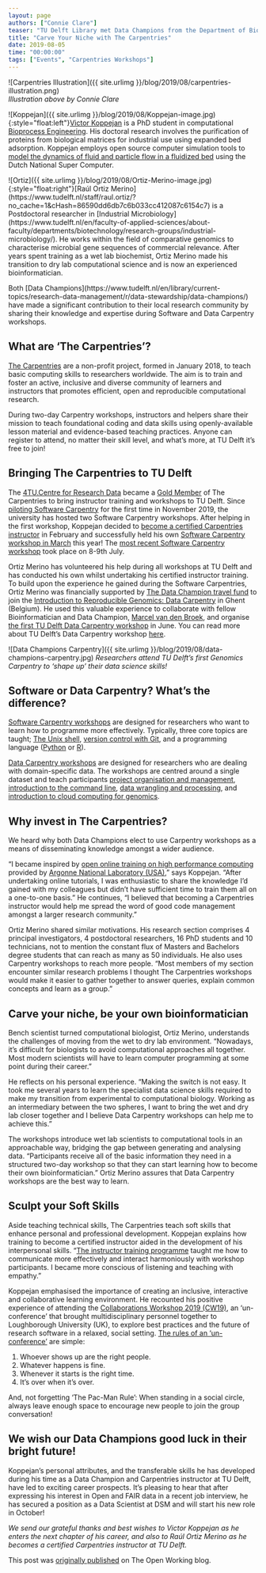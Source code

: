 ```yaml
---
layout: page
authors: ["Connie Clare"] 
teaser: "TU Delft Library met Data Champions from the Department of Biotechnology, Victor Koppejan and Raúl A. Ortiz Merino, to celebrate their Software and Data Carpentry workshop success."
title: "Carve Your Niche with The Carpentries"
date: 2019-08-05 
time: "00:00:00" 
tags: ["Events", "Carpentries Workshops"]
---
```


![Carpentries Illustration]({{ site.urlimg }}/blog/2019/08/carpentries-illustration.png)
<br>_Illustration above by Connie Clare_

![Koppejan]({{ site.urlimg }}/blog/2019/08/Koppejan-image.jpg){:style="float:left"}[Victor Koppejan](https://www.linkedin.com/in/victorkoppejan/?originalSubdomain=nl) is a PhD student in computational [Bioprocess Engineering](https://www.tudelft.nl/en/faculty-of-applied-sciences/about-faculty/departments/biotechnology/research-groups/bioprocess-engineering/). His doctoral research involves the purification of proteins from biological matrices for industrial use using expanded bed adsorption. Koppejan employs open source computer simulation tools to [model the dynamics of fluid and particle flow in a fluidized bed](https://doi.org/10.1002/jctb.5595) using the Dutch National Super Computer. 
<p></p>
![Ortiz]({{ site.urlimg }}/blog/2019/08/Ortiz-Merino-image.jpg){:style="float:right"}[Raúl Ortiz Merino](https://www.tudelft.nl/staff/raul.ortiz/?no_cache=1&cHash=86590dd6db7c6b033cc412087c6154c7) is a Postdoctoral researcher in [Industrial Microbiology](https://www.tudelft.nl/en/faculty-of-applied-sciences/about-faculty/departments/biotechnology/research-groups/industrial-microbiology/). He works within the field of comparative genomics to characterise microbial gene sequences of commercial relevance. After years spent training as a wet lab biochemist, Ortiz Merino made his transition to dry lab computational science and is now an experienced bioinformatician.
<p></p>
Both [Data Champions](https://www.tudelft.nl/en/library/current-topics/research-data-management/r/data-stewardship/data-champions/) have made a significant contribution to their local research community by sharing their knowledge and expertise during Software and Data Carpentry workshops.

## What are ‘The Carpentries’?

[The Carpentries](https://carpentries.org/) are a non-profit project, formed in January 2018, to teach basic computing skills to researchers worldwide. The aim is to train and foster an active, inclusive and diverse community of learners and instructors that promotes efficient, open and reproducible computational research.

During two-day Carpentry workshops, instructors and helpers share their mission to teach foundational coding and data skills using openly-available lesson material and evidence-based teaching practices. Anyone can register to attend, no matter their skill level, and what’s more, at TU Delft it’s free to join!

## Bringing The Carpentries to TU Delft

The [4TU.Centre for Research Data](https://researchdata.4tu.nl/en/) became a [Gold Member](https://carpentries.org/membership/) of The Carpentries to bring instructor training and workshops to TU Delft. Since [piloting Software Carpentry](https://mariekedirk.github.io/2018-11-29-Delft/) for the first time in November 2019, the university has hosted two Software Carpentry workshops. After helping in the first workshop, Koppejan decided to [become a certified Carpentries instructor](https://carpentries.org/become-instructor/) in February and successfully held his own [Software Carpentry workshop in March](https://vwkoppejan.github.io/2019-03-28-Delft/) this year! The [most recent Software Carpentry workshop](https://www.eventbrite.com/e/software-carpentry-workshop-tu-delft-08th9th-of-july-tickets-61377694336) took place on 8-9th July.

Ortiz Merino has volunteered his help during all workshops at TU Delft and has conducted his own whilst undertaking his certified instructor training. To build upon the experience he gained during the Software Carpentries, Ortiz Merino was financially supported by [The Data Champion travel fund](https://www.tudelft.nl/en/library/current-topics/research-data-management/r/data-stewardship/data-champions/data-champions-rewards/) to join the [Introduction to Reproducible Genomics: Data Carpentry](https://training.vib.be/introduction-reproducible-genomics-data-carpentry) in Ghent (Belgium). He used this valuable experience to collaborate with fellow Bioinformatician and Data Champion, [Marcel van den Broek](https://www.tudelft.nl/en/staff/marcel.vandenbroek/), and organise [the first TU Delft Data Carpentry workshop](https://estherplomp.github.io/2019-06-04-Delft/) in June. You can read more about TU Delft’s Data Carpentry workshop [here](https://openworking.wordpress.com/2019/06/07/tu-delfts-first-genomics-data-carpentry/).

![Data Champions Carpentry]({{ site.urlimg }}/blog/2019/08/data-champions-carpentry.jpg)
_Researchers attend TU Delft’s first Genomics Carpentry to ‘shape up’ their data science skills!_

## Software or Data Carpentry? What’s the difference?

[Software Carpentry workshops](https://software-carpentry.org/lessons/) are designed for researchers who want to learn how to programme more effectively. Typically, three core topics are taught; [The Unix shell](http://swcarpentry.github.io/shell-novice/), [version control with Git](http://swcarpentry.github.io/git-novice/), and a programming language ([Python](http://swcarpentry.github.io/python-novice-inflammation/) or [R](http://swcarpentry.github.io/r-novice-inflammation/)).

[Data Carpentry workshops](https://datacarpentry.org/genomics-workshop/) are designed for researchers who are dealing with domain-specific data. The workshops are centred around a single dataset and teach participants [project organisation and management](https://datacarpentry.org/organization-genomics/), [introduction to the command line](https://datacarpentry.org/shell-genomics/), [data wrangling and processing](https://datacarpentry.org/wrangling-genomics/), and [introduction to cloud computing for genomics](https://datacarpentry.org/cloud-genomics/).

## Why invest in The Carpentries?

We heard why both Data Champions elect to use Carpentry workshops as a means of disseminating knowledge amongst a wider audience.

“I became inspired by [open online training on high performance computing](https://extremecomputingtraining.anl.gov/) provided by [Argonne National Laboratory (USA)](https://www.anl.gov/topic/science-technology/high-performance-computing),” says Koppejan. “After undertaking online tutorials, I was enthusiastic to share the knowledge I’d gained with my colleagues but didn’t have sufficient time to train them all on a one-to-one basis.” He continues, “I believed that becoming a Carpentries instructor would help me spread the word of good code management amongst a larger research community.”

Ortiz Merino shared similar motivations. His research section comprises 4 principal investigators, 4 postdoctoral researchers, 16 PhD students and 10 technicians, not to mention the constant flux of Masters and Bachelors degree students that can reach as many as 50 individuals. He also uses Carpentry workshops to reach more people. “Most members of my section encounter similar research problems I thought The Carpentries workshops would make it easier to gather together to answer queries, explain common concepts and learn as a group.”

## Carve your niche, be your own bioinformatician

Bench scientist turned computational biologist, Ortiz Merino, understands the challenges of moving from the wet to dry lab environment. “Nowadays, it’s difficult for biologists to avoid computational approaches all together. Most modern scientists will have to learn computer programming at some point during their career.”

He reflects on his personal experience. “Making the switch is not easy. It took me several years to learn the specialist data science skills required to make my transition from experimental to computational biology. Working as an intermediary between the two spheres, I want to bring the wet and dry lab closer together and I believe Data Carpentry workshops can help me to achieve this.”

The workshops introduce wet lab scientists to computational tools in an approachable way, bridging the gap between generating and analysing data. “Participants receive all of the basic information they need in a structured two-day workshop so that they can start learning how to become their own bioinformatician.” Ortiz Merino assures that Data Carpentry workshops are the best way to learn.

## Sculpt your Soft Skills

Aside teaching technical skills, The Carpentries teach soft skills that enhance personal and professional development. Koppejan explains how training to become a certified instructor aided in the development of his interpersonal skills. “[The instructor training programme](https://carpentries.github.io/instructor-training/) taught me how to communicate more effectively and interact harmoniously with workshop participants. I became more conscious of listening and teaching with empathy.”

Koppejan emphasised the importance of creating an inclusive, interactive and collaborative learning environment. He recounted his positive experience of attending the [Collaborations Workshop 2019 (CW19)](https://software.ac.uk/cw19), an ‘un-conference’ that brought multidisciplinary personnel together to Loughborough University (UK), to explore best practices and the future of research software in a relaxed, social setting. [The rules of an ‘un-conference’](https://medium.com/responsive-org/how-to-run-an-un-conference-92e7cf089831) are simple:

1. Whoever shows up are the right people.
2. Whatever happens is fine.
3. Whenever it starts is the right time. 
4. It’s over when it’s over. 

And, not forgetting ‘The Pac-Man Rule’: When standing in a social circle, always leave enough space to encourage new people to join the group conversation!

## We wish our Data Champions good luck in their bright future!

Koppejan’s personal attributes, and the transferable skills he has developed during his time as a Data Champion and Carpentries instructor at TU Delft, have led to exciting career prospects. It’s pleasing to hear that after expressing his interest in Open and FAIR data in a recent job interview, he has secured a position as a Data Scientist at DSM and will start his new role in October!

_We send our grateful thanks and best wishes to Victor Koppejan as he enters the next chapter of his career, and also to Raúl Ortiz Merino as he becomes a certified Carpentries instructor at TU Delft._

This post was [originally published](https://openworking.wordpress.com/2019/08/01/carve-your-niche-with-the-carpentries/) on The Open Working blog.

